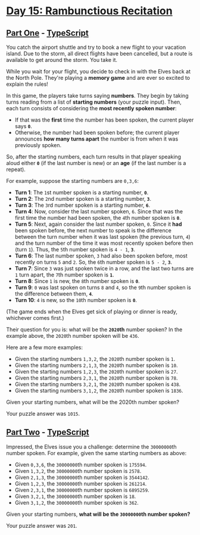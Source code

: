 # [Day 15: Rambunctious Recitation](https://adventofcode.com/2020/day/15)

## [Part One](https://adventofcode.com/2020/day/15#part1) - [TypeScript](./typescript/part_one.ts)

You catch the airport shuttle and try to book a new flight to your vacation
island. Due to the storm, all direct flights have been cancelled, but a route
is available to get around the storm. You take it.

While you wait for your flight, you decide to check in with the Elves back at
the North Pole. They're playing a **memory game** and are ever so excited to
explain the rules!

In this game, the players take turns saying **numbers**. They begin by taking
turns reading from a list of **starting numbers** (your puzzle input). Then,
each turn consists of considering the **most recently spoken number**:

- If that was the **first** time the number has been spoken, the current
  player says **`0`**.
- Otherwise, the number had been spoken before; the current player announces
  **how many turns apart** the number is from when it was previously spoken.

So, after the starting numbers, each turn results in that player speaking
aloud either **`0`** (if the last number is new) or an **age** (if the last
number is a repeat).

For example, suppose the starting numbers are `0,3,6`:

- **Turn 1**: The `1`st number spoken is a starting number, **`0`**.
- **Turn 2**: The `2`nd number spoken is a starting number, **`3`**.
- **Turn 3**: The `3`rd number spoken is a starting number, **`6`**.
- **Turn 4**: Now, consider the last number spoken, `6`. Since that was the
  first time the number had been spoken, the `4`th number spoken is **`0`**.
- **Turn 5**: Next, again consider the last number spoken, `0`. Since it
  **had** been spoken before, the next number to speak is the difference
  between the turn number when it was last spoken (the previous turn, `4`) and
  the turn number of the time it was most recently spoken before then (turn
  `1`). Thus, the `5`th number spoken is `4 - 1`, **`3`**.
- **Turn 6**: The last number spoken, `3` had also been spoken before, most
  recently on turns `5` and `2`. So, the `6`th number spoken is `5 - 2`,
  **`3`**.
- **Turn 7**: Since `3` was just spoken twice in a row, and the last two turns
  are `1` turn apart, the `7`th number spoken is **`1`**.
- **Turn 8**: Since `1` is new, the `8`th number spoken is **`0`**.
- **Turn 9**: `0` was last spoken on turns `8` and `4`, so the `9`th number
  spoken is the difference between them, **`4`**.
- **Turn 10**: `4` is new, so the `10`th number spoken is **`0`**.

(The game ends when the Elves get sick of playing or dinner is ready,
whichever comes first.)

Their question for you is: what will be the **`2020`th** number spoken? In
the example above, the `2020`th number spoken will be `436`.

Here are a few more examples:

- Given the starting numbers `1,3,2`, the `2020`th number spoken is `1`.
- Given the starting numbers `2,1,3`, the `2020`th number spoken is `10`.
- Given the starting numbers `1,2,3`, the `2020`th number spoken is `27`.
- Given the starting numbers `2,3,1`, the `2020`th number spoken is `78`.
- Given the starting numbers `3,2,1`, the `2020`th number spoken is `438`.
- Given the starting numbers `3,1,2`, the `2020`th number spoken is `1836`.

Given your starting numbers, what will be the 2020th number spoken?

Your puzzle answer was `1015`.

## [Part Two](https://adventofcode.com/2020/day/15#part2) - [TypeScript](./typescript/part_two.ts)

Impressed, the Elves issue you a challenge: determine the `30000000`th number
spoken. For example, given the same starting numbers as above:

- Given `0,3,6`, the `30000000`th number spoken is `175594`.
- Given `1,3,2`, the `30000000`th number spoken is `2578`.
- Given `2,1,3`, the `30000000`th number spoken is `3544142`.
- Given `1,2,3`, the `30000000`th number spoken is `261214`.
- Given `2,3,1`, the `30000000`th number spoken is `6895259`.
- Given `3,2,1`, the `30000000`th number spoken is `18`.
- Given `3,1,2`, the `30000000`th number spoken is `362`.

Given your starting numbers, **what will be the `30000000`th number spoken?**

Your puzzle answer was `201`.
